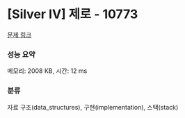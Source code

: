 # [Silver IV] 제로 - 10773 

[문제 링크](https://www.acmicpc.net/problem/10773) 

### 성능 요약

메모리: 2008 KB, 시간: 12 ms

### 분류

자료 구조(data_structures), 구현(implementation), 스택(stack)

